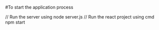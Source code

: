#To start the application process

// Run the server using node server.js
// Run the react project using cmd npm start
